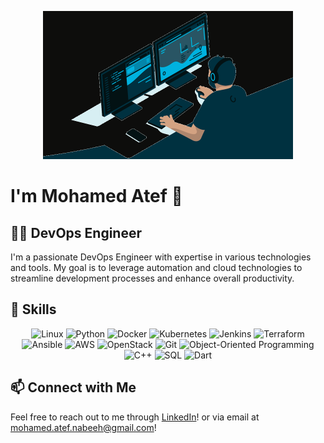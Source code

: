 <!-- Header -->
<p align="center">
  <img src="https://raw.githubusercontent.com/Potential17/Potential17/master/user%20(2).gif" width="400" alt="Your Name">
</p>

# I'm Mohamed Atef 👋

## 👨‍💻 DevOps Engineer

I'm a passionate DevOps Engineer with expertise in various technologies and tools. My goal is to leverage automation and cloud technologies to streamline development processes and enhance overall productivity.

## 🔧 Skills

<p align="center">
  <img src="https://img.shields.io/badge/Linux-000000?style=for-the-badge&logo=linux&logoColor=white" alt="Linux">
  <img src="https://img.shields.io/badge/Python-3776AB?style=for-the-badge&logo=python&logoColor=white" alt="Python">
  <img src="https://img.shields.io/badge/Docker-2496ED?style=for-the-badge&logo=docker&logoColor=white" alt="Docker">
  <img src="https://img.shields.io/badge/Kubernetes-326CE5?style=for-the-badge&logo=kubernetes&logoColor=white" alt="Kubernetes">
  <img src="https://img.shields.io/badge/Jenkins-D24939?style=for-the-badge&logo=jenkins&logoColor=white" alt="Jenkins">
  <img src="https://img.shields.io/badge/Terraform-623CE4?style=for-the-badge&logo=terraform&logoColor=white" alt="Terraform">
  <img src="https://img.shields.io/badge/Ansible-EE0000?style=for-the-badge&logo=ansible&logoColor=white" alt="Ansible">
  <img src="https://img.shields.io/badge/AWS-232F3E?style=for-the-badge&logo=amazon-aws&logoColor=white" alt="AWS">
  <img src="https://img.shields.io/badge/OpenStack-ED1944?style=for-the-badge&logo=openstack&logoColor=white" alt="OpenStack">
  <img src="https://img.shields.io/badge/Git-F05032?style=for-the-badge&logo=git&logoColor=white" alt="Git">
  <img src="https://img.shields.io/badge/OOP-FFD700?style=for-the-badge&logo=python&logoColor=white" alt="Object-Oriented Programming">
  <img src="https://img.shields.io/badge/C++-00599C?style=for-the-badge&logo=c%2B%2B&logoColor=white" alt="C++">
  <img src="https://img.shields.io/badge/SQL-4479A1?style=for-the-badge&logo=postgresql&logoColor=white" alt="SQL">
  <img src="https://img.shields.io/badge/Dart-0175C2?style=for-the-badge&logo=dart&logoColor=white" alt="Dart">
</p>

## 📫 Connect with Me

Feel free to reach out to me through [LinkedIn](https://www.linkedin.com/in/mohamed-atef-bb8929107/)! or via email at [mohamed.atef.nabeeh@gmail.com](mailto:mohamed.atef.nabeeh@gmail.com)!
